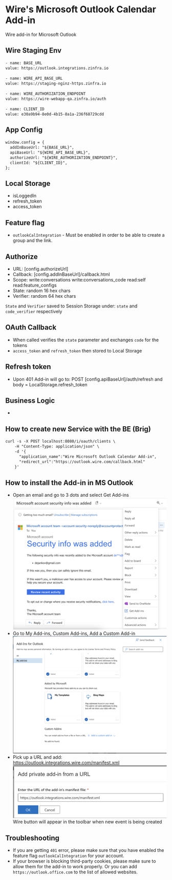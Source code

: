# Wire's Microsoft Outlook Calendar Add-in

Wire add-in for Microsoft Outlook

## Wire Staging Env
```
- name: BASE_URL
value: https://outlook.integrations.zinfra.io

- name: WIRE_API_BASE_URL
value: https://staging-nginz-https.zinfra.io

- name: WIRE_AUTHORIZATION_ENDPOINT
value: https://wire-webapp-qa.zinfra.io/auth

- name: CLIENT_ID
value: e30a9b94-8e0d-4b15-8a1a-236f68729cdd
```

## App Config
```
window.config = {
  addInBaseUrl: "${BASE_URL}",
  apiBaseUrl: "${WIRE_API_BASE_URL}",
  authorizeUrl: "${WIRE_AUTHORIZATION_ENDPOINT}",
  clientId: "${CLIENT_ID}",
};
```

## Local Storage
- isLoggedIn
- refresh_token
- access_token

## Feature flag
 - `outlookCalIntegration` - Must be enabled in order to be able to create a group and the link.

## Authorize
- URL: [config.authorizeUrl]
- Callback: [config.addInBaseUrl]/callback.html
- Scope: write:conversations write:conversations_code read:self read:feature_configs
- State: random 16 hex chars
- Verifier: random 64 hex chars

`State` and `Verifier` saved to Session Storage under: `state` and `code_verifier` respectively

## OAuth Callback
- When called verifies the `state` parameter and exchanges `code` for the tokens
- `access_token` and `refresh_token` then stored to Local Storage

## Refresh token
- Upon 401 Add-in will go to: POST [config.apiBaseUrl]/auth/refresh and body = LocalStorage.refresh_token

## Business Logic
- 

## How to create new Service with the BE (Brig)
```agsl
curl -s -X POST localhost:8080/i/oauth/clients \
    -H "Content-Type: application/json" \
    -d '{
      "application_name":"Wire Microsoft Outlook Calendar Add-in",
      "redirect_url":"https://outlook.wire.com/callback.html" 
    }'
```

## How to install the Add-in in MS Outlook
- Open an email and go to 3 dots and select Get Add-ins
![Step 1](images/step_1.png)
- Go to My Add-ins, Custom Add-ins, Add a Custom Add-in
![Step 2](images/step_2.png)
- Pick up a URL and add: https://outlook.integrations.wire.com/manifest.xml
![Step 3](images/step_3.png)
Wire button will appear in the toolbar when new event is being created

## Troubleshooting
- If you are getting `401` error, please make sure that you have enabled the feature flag `outlookCalIntegration` for your account.
- If your browser is blocking third-party cookies, please make sure to allow them for the add-in to work properly. Or you can add `https://outlook.office.com` to the list of allowed websites.
